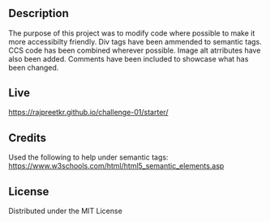 # <HTML CSS Git Challenge: Code Refactor>

## Description

The purpose of this project was to modify code where possible to make it more accessibilty friendly. Div tags have been ammended to semantic tags. CCS code has been combined wherever possible. Image alt atrributes have also been added. Comments have been included to showcase what has been changed.

## Live

https://rajpreetkr.github.io/challenge-01/starter/

## Credits

Used the following to help under semantic tags:
https://www.w3schools.com/html/html5_semantic_elements.asp

## License

Distributed under the MIT License